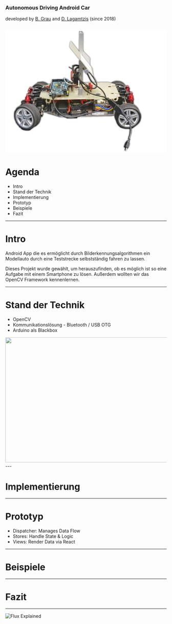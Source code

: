 ### Autonomous Driving Android Car 
developed by [B. Grau](https://github.com/SuperCrazyKing) and [D. Lagamtzis](https://github.com/umadbro96) (since 2018)

![Car](assets/Cropped%20Car.png)
---
# Agenda

* Intro
* Stand der Technik
* Implementierung
* Prototyp
* Beispiele
* Fazit
---

# Intro 

Android App die es ermöglicht durch Bilderkennungsalgorithmen ein Modellauto durch eine Teststrecke selbstständig fahren zu lassen.

Dieses Projekt wurde gewählt, um herauszufinden, ob es möglich ist so eine Aufgabe mit einem Smartphone zu lösen. Außerdem wollten wir das OpenCV Framework kennenlernen. 

---

# Stand der Technik

* OpenCV 
* Kommunikationslösung - Bluetooth / USB OTG
* Arduino als Blackbox

<img src="https://github.com/umadbro96/androidAICar/blob/master/assets/architecture.png" width="700" height="390">
---

# Implementierung

---

# Prototyp

- Dispatcher: Manages Data Flow
- Stores: Handle State & Logic
- Views: Render Data via React
---

# Beispiele
---
# Fazit
---
![Flux Explained](https://facebook.github.io/flux/img/flux-simple-f8-diagram-explained-1300w.png)
